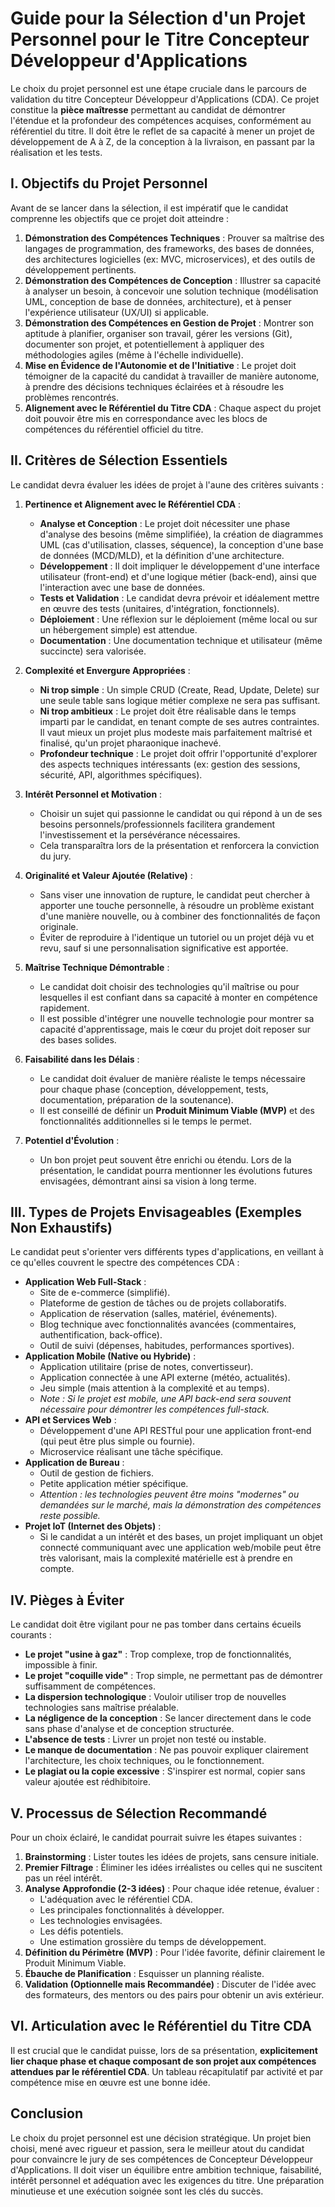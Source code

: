 # Guide pour la Sélection d'un Projet Personnel pour le Titre Concepteur Développeur d'Applications

Le choix du projet personnel est une étape cruciale dans le parcours de validation du titre Concepteur Développeur
d'Applications (CDA). Ce projet constitue la **pièce maîtresse** permettant au candidat de démontrer l'étendue et la
profondeur des compétences acquises, conformément au référentiel du titre. Il doit être le reflet de sa capacité à mener
un projet de développement de A à Z, de la conception à la livraison, en passant par la réalisation et les tests.

## I. Objectifs du Projet Personnel

Avant de se lancer dans la sélection, il est impératif que le candidat comprenne les objectifs que ce projet doit
atteindre :

1. **Démonstration des Compétences Techniques** : Prouver sa maîtrise des langages de programmation, des frameworks, des
   bases de données, des architectures logicielles (ex: MVC, microservices), et des outils de développement pertinents.
2. **Démonstration des Compétences de Conception** : Illustrer sa capacité à analyser un besoin, à concevoir une
   solution technique (modélisation UML, conception de base de données, architecture), et à penser l'expérience
   utilisateur (UX/UI) si applicable.
3. **Démonstration des Compétences en Gestion de Projet** : Montrer son aptitude à planifier, organiser son travail,
   gérer les versions (Git), documenter son projet, et potentiellement à appliquer des méthodologies agiles (même à
   l'échelle individuelle).
4. **Mise en Évidence de l'Autonomie et de l'Initiative** : Le projet doit témoigner de la capacité du candidat à
   travailler de manière autonome, à prendre des décisions techniques éclairées et à résoudre les problèmes rencontrés.
5. **Alignement avec le Référentiel du Titre CDA** : Chaque aspect du projet doit pouvoir être mis en correspondance
   avec les blocs de compétences du référentiel officiel du titre.

## II. Critères de Sélection Essentiels

Le candidat devra évaluer les idées de projet à l'aune des critères suivants :

1. **Pertinence et Alignement avec le Référentiel CDA** :
    * **Analyse et Conception** : Le projet doit nécessiter une phase d'analyse des besoins (même simplifiée), la
      création de diagrammes UML (cas d'utilisation, classes, séquence), la conception d'une base de données (MCD/MLD),
      et la définition d'une architecture.
    * **Développement** : Il doit impliquer le développement d'une interface utilisateur (front-end) et d'une logique
      métier (back-end), ainsi que l'interaction avec une base de données.
    * **Tests et Validation** : Le candidat devra prévoir et idéalement mettre en œuvre des tests (unitaires,
      d'intégration, fonctionnels).
    * **Déploiement** : Une réflexion sur le déploiement (même local ou sur un hébergement simple) est attendue.
    * **Documentation** : Une documentation technique et utilisateur (même succincte) sera valorisée.

2. **Complexité et Envergure Appropriées** :
    * **Ni trop simple** : Un simple CRUD (Create, Read, Update, Delete) sur une seule table sans logique métier
      complexe ne sera pas suffisant.
    * **Ni trop ambitieux** : Le projet doit être réalisable dans le temps imparti par le candidat, en tenant compte de
      ses autres contraintes. Il vaut mieux un projet plus modeste mais parfaitement maîtrisé et finalisé, qu'un projet
      pharaonique inachevé.
    * **Profondeur technique** : Le projet doit offrir l'opportunité d'explorer des aspects techniques intéressants (ex:
      gestion des sessions, sécurité, API, algorithmes spécifiques).

3. **Intérêt Personnel et Motivation** :
    * Choisir un sujet qui passionne le candidat ou qui répond à un de ses besoins personnels/professionnels facilitera
      grandement l'investissement et la persévérance nécessaires.
    * Cela transparaîtra lors de la présentation et renforcera la conviction du jury.

4. **Originalité et Valeur Ajoutée (Relative)** :
    * Sans viser une innovation de rupture, le candidat peut chercher à apporter une touche personnelle, à résoudre un
      problème existant d'une manière nouvelle, ou à combiner des fonctionnalités de façon originale.
    * Éviter de reproduire à l'identique un tutoriel ou un projet déjà vu et revu, sauf si une personnalisation
      significative est apportée.

5. **Maîtrise Technique Démontrable** :
    * Le candidat doit choisir des technologies qu'il maîtrise ou pour lesquelles il est confiant dans sa capacité à
      monter en compétence rapidement.
    * Il est possible d'intégrer une nouvelle technologie pour montrer sa capacité d'apprentissage, mais le cœur du
      projet doit reposer sur des bases solides.

6. **Faisabilité dans les Délais** :
    * Le candidat doit évaluer de manière réaliste le temps nécessaire pour chaque phase (conception, développement,
      tests, documentation, préparation de la soutenance).
    * Il est conseillé de définir un **Produit Minimum Viable (MVP)** et des fonctionnalités additionnelles si le temps
      le permet.

7. **Potentiel d'Évolution** :
    * Un bon projet peut souvent être enrichi ou étendu. Lors de la présentation, le candidat pourra mentionner les
      évolutions futures envisagées, démontrant ainsi sa vision à long terme.

## III. Types de Projets Envisageables (Exemples Non Exhaustifs)

Le candidat peut s'orienter vers différents types d'applications, en veillant à ce qu'elles couvrent le spectre des
compétences CDA :

* **Application Web Full-Stack** :
    * Site de e-commerce (simplifié).
    * Plateforme de gestion de tâches ou de projets collaboratifs.
    * Application de réservation (salles, matériel, événements).
    * Blog technique avec fonctionnalités avancées (commentaires, authentification, back-office).
    * Outil de suivi (dépenses, habitudes, performances sportives).
* **Application Mobile (Native ou Hybride)** :
    * Application utilitaire (prise de notes, convertisseur).
    * Application connectée à une API externe (météo, actualités).
    * Jeu simple (mais attention à la complexité et au temps).
    * *Note : Si le projet est mobile, une API back-end sera souvent nécessaire pour démontrer les compétences
      full-stack.*
* **API et Services Web** :
    * Développement d'une API RESTful pour une application front-end (qui peut être plus simple ou fournie).
    * Microservice réalisant une tâche spécifique.
* **Application de Bureau** :
    * Outil de gestion de fichiers.
    * Petite application métier spécifique.
    * *Attention : les technologies peuvent être moins "modernes" ou demandées sur le marché, mais la démonstration des
      compétences reste possible.*
* **Projet IoT (Internet des Objets)** :
    * Si le candidat a un intérêt et des bases, un projet impliquant un objet connecté communiquant avec une application
      web/mobile peut être très valorisant, mais la complexité matérielle est à prendre en compte.

## IV. Pièges à Éviter

Le candidat doit être vigilant pour ne pas tomber dans certains écueils courants :

* **Le projet "usine à gaz"** : Trop complexe, trop de fonctionnalités, impossible à finir.
* **Le projet "coquille vide"** : Trop simple, ne permettant pas de démontrer suffisamment de compétences.
* **La dispersion technologique** : Vouloir utiliser trop de nouvelles technologies sans maîtrise préalable.
* **La négligence de la conception** : Se lancer directement dans le code sans phase d'analyse et de conception
  structurée.
* **L'absence de tests** : Livrer un projet non testé ou instable.
* **Le manque de documentation** : Ne pas pouvoir expliquer clairement l'architecture, les choix techniques, ou le
  fonctionnement.
* **Le plagiat ou la copie excessive** : S'inspirer est normal, copier sans valeur ajoutée est rédhibitoire.

## V. Processus de Sélection Recommandé

Pour un choix éclairé, le candidat pourrait suivre les étapes suivantes :

1. **Brainstorming** : Lister toutes les idées de projets, sans censure initiale.
2. **Premier Filtrage** : Éliminer les idées irréalistes ou celles qui ne suscitent pas un réel intérêt.
3. **Analyse Approfondie (2-3 idées)** : Pour chaque idée retenue, évaluer :
    * L'adéquation avec le référentiel CDA.
    * Les principales fonctionnalités à développer.
    * Les technologies envisagées.
    * Les défis potentiels.
    * Une estimation grossière du temps de développement.
4. **Définition du Périmètre (MVP)** : Pour l'idée favorite, définir clairement le Produit Minimum Viable.
5. **Ébauche de Planification** : Esquisser un planning réaliste.
6. **Validation (Optionnelle mais Recommandée)** : Discuter de l'idée avec des formateurs, des mentors ou des pairs pour
   obtenir un avis extérieur.

## VI. Articulation avec le Référentiel du Titre CDA

Il est crucial que le candidat puisse, lors de sa présentation, **explicitement lier chaque phase et chaque composant de
son projet aux compétences attendues par le référentiel CDA**. Un tableau récapitulatif par activité et par 
compétence mise en œuvre est une bonne idée.

## Conclusion

Le choix du projet personnel est une décision stratégique. Un projet bien choisi, mené avec rigueur et passion, sera le
meilleur atout du candidat pour convaincre le jury de ses compétences de Concepteur Développeur d'Applications. Il doit
viser un équilibre entre ambition technique, faisabilité, intérêt personnel et adéquation avec les exigences du titre.
Une préparation minutieuse et une exécution soignée sont les clés du succès.